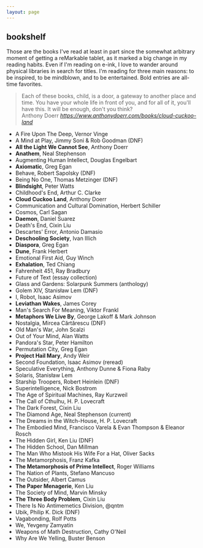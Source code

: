 ```yaml
---
layout: page
---
```


## bookshelf

Those are the books I've read at least in part since the somewhat
arbitrary moment of getting a reMarkable tablet, as it marked a big change
in my reading habits. Even if I'm reading on e-ink, I love to wander
around physical libraries in search for titles. I'm reading for three
main reasons: to be inspired, to be mindblown, and to be entertained. Bold
entries are all-time favorites.

<div class="top-pad"><blockquote class="quoteback" darkmode="" data-title="Cloud Cuckoo Land" data-author=" Anthony Doerr" cite="https://www.anthonydoerr.com/books/cloud-cuckoo-land">
Each of these books, child, is a door, a gateway to another place and time. You have your whole life in front of you, and for all of it, you'll have this. It will be enough, don't you think?<br>
<footer> Anthony Doerr<cite> <a href="https://www.anthonydoerr.com/books/cloud-cuckoo-land">https://www.anthonydoerr.com/books/cloud-cuckoo-land</a></cite></footer>
</blockquote><script note="" src="https://cdn.jsdelivr.net/gh/Blogger-Peer-Review/quotebacks@1/quoteback.js"></script></div>

- A Fire Upon The Deep, Vernor Vinge
- A Mind at Play, Jimmy Soni & Rob Goodman (DNF)
- **All the Light We Cannot See**, Anthony Doerr
- **Anathem**, Neal Stephenson
- Augmenting Human Intellect, Douglas Engelbart
- **Axiomatic**, Greg Egan
- Behave, Robert Sapolsky (DNF)
- Being No One, Thomas Metzinger (DNF)
- **Blindsight**, Peter Watts
- Childhood's End, Arthur C. Clarke
- **Cloud Cuckoo Land**, Anthony Doerr
- Communication and Cultural Domination, Herbert Schiller
- Cosmos, Carl Sagan
- **Daemon**, Daniel Suarez
- Death's End, Cixin Liu
- Descartes' Error, Antonio Damasio
- **Deschooling Society**, Ivan Illich
- **Diaspora**, Greg Egan
- **Dune**, Frank Herbert
- Emotional First Aid, Guy Winch
- **Exhalation**, Ted Chiang
- Fahrenheit 451, Ray Bradbury
- Future of Text (essay collection)
- Glass and Gardens: Solarpunk Summers (anthology)
- Golem XIV, Stanisław Lem (DNF)
- I, Robot, Isaac Asimov
- **Leviathan Wakes**, James Corey
- Man's Search For Meaning, Viktor Frankl
- **Metaphors We Live By**, George Lakoff & Mark Johnson
- Nostalgia, Mircea Cărtărescu (DNF)
- Old Man's War, John Scalzi
- Out of Your Mind, Alan Watts
- Pandora's Star, Peter Hamilton
- Permutation City, Greg Egan
- **Project Hail Mary**, Andy Weir
- Second Foundation, Isaac Asimov (reread)
- Speculative Everything, Anthony Dunne & Fiona Raby
- Solaris, Stanisław Lem
- Starship Troopers, Robert Heinlein (DNF)
- Superintelligence, Nick Bostrom
- The Age of Spiritual Machines, Ray Kurzweil
- The Call of Cthulhu, H. P. Lovecraft
- The Dark Forest, Cixin Liu
- The Diamond Age, Neal Stephenson (current)
- The Dreams in the Witch-House, H. P. Lovecraft
- The Embodied Mind, Francisco Varela & Evan Thompson & Eleanor
  Rosch
- The Hidden Girl, Ken Liu (DNF)
- The Hidden School, Dan Millman
- The Man Who Mistook His Wife For a Hat, Oliver Sacks
- The Metamorphosis, Franz Kafka
- **The Metamorphosis of Prime Intellect**, Roger Williams
- The Nation of Plants, Stefano Mancuso
- The Outsider, Albert Camus
- **The Paper Menagerie**, Ken Liu
- The Society of Mind, Marvin Minsky
- **The Three Body Problem**, Cixin Liu
- There Is No Antimemetics Division, @qntm
- Ubik, Philip K. Dick (DNF)
- Vagabonding, Rolf Potts
- We, Yevgeny Zamyatin
- Weapons of Math Destruction, Cathy O'Neil
- Why Are We Yelling, Buster Benson
